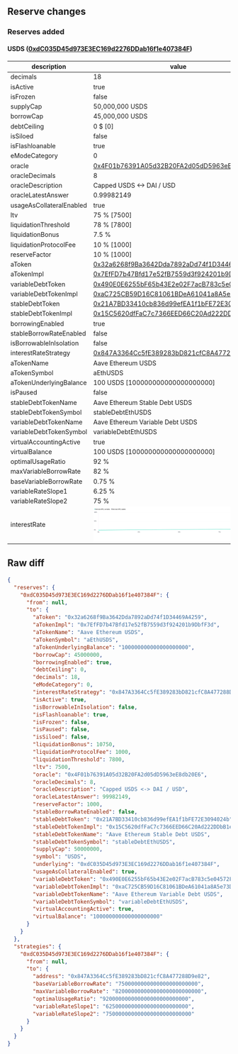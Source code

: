## Reserve changes

### Reserves added

#### USDS ([0xdC035D45d973E3EC169d2276DDab16f1e407384F](https://etherscan.io/address/0xdC035D45d973E3EC169d2276DDab16f1e407384F))

| description | value |
| --- | --- |
| decimals | 18 |
| isActive | true |
| isFrozen | false |
| supplyCap | 50,000,000 USDS |
| borrowCap | 45,000,000 USDS |
| debtCeiling | 0 $ [0] |
| isSiloed | false |
| isFlashloanable | true |
| eModeCategory | 0 |
| oracle | [0x4F01b76391A05d32B20FA2d05dD5963eE8db20E6](https://etherscan.io/address/0x4F01b76391A05d32B20FA2d05dD5963eE8db20E6) |
| oracleDecimals | 8 |
| oracleDescription | Capped USDS <-> DAI / USD |
| oracleLatestAnswer | 0.99982149 |
| usageAsCollateralEnabled | true |
| ltv | 75 % [7500] |
| liquidationThreshold | 78 % [7800] |
| liquidationBonus | 7.5 % |
| liquidationProtocolFee | 10 % [1000] |
| reserveFactor | 10 % [1000] |
| aToken | [0x32a6268f9Ba3642Dda7892aDd74f1D34469A4259](https://etherscan.io/address/0x32a6268f9Ba3642Dda7892aDd74f1D34469A4259) |
| aTokenImpl | [0x7EfFD7b47Bfd17e52fB7559d3f924201b9DbfF3d](https://etherscan.io/address/0x7EfFD7b47Bfd17e52fB7559d3f924201b9DbfF3d) |
| variableDebtToken | [0x490E0E6255bF65b43E2e02F7acB783c5e04572Ff](https://etherscan.io/address/0x490E0E6255bF65b43E2e02F7acB783c5e04572Ff) |
| variableDebtTokenImpl | [0xaC725CB59D16C81061BDeA61041a8A5e73DA9EC6](https://etherscan.io/address/0xaC725CB59D16C81061BDeA61041a8A5e73DA9EC6) |
| stableDebtToken | [0x21A7BD33410cb836d99efEA1f1bFE72E3094024b](https://etherscan.io/address/0x21A7BD33410cb836d99efEA1f1bFE72E3094024b) |
| stableDebtTokenImpl | [0x15C5620dfFaC7c7366EED66C20Ad222DDbB1eD57](https://etherscan.io/address/0x15C5620dfFaC7c7366EED66C20Ad222DDbB1eD57) |
| borrowingEnabled | true |
| stableBorrowRateEnabled | false |
| isBorrowableInIsolation | false |
| interestRateStrategy | [0x847A3364Cc5fE389283bD821cfC8A477288D9e82](https://etherscan.io/address/0x847A3364Cc5fE389283bD821cfC8A477288D9e82) |
| aTokenName | Aave Ethereum USDS |
| aTokenSymbol | aEthUSDS |
| aTokenUnderlyingBalance | 100 USDS [100000000000000000000] |
| isPaused | false |
| stableDebtTokenName | Aave Ethereum Stable Debt USDS |
| stableDebtTokenSymbol | stableDebtEthUSDS |
| variableDebtTokenName | Aave Ethereum Variable Debt USDS |
| variableDebtTokenSymbol | variableDebtEthUSDS |
| virtualAccountingActive | true |
| virtualBalance | 100 USDS [100000000000000000000] |
| optimalUsageRatio | 92 % |
| maxVariableBorrowRate | 82 % |
| baseVariableBorrowRate | 0.75 % |
| variableRateSlope1 | 6.25 % |
| variableRateSlope2 | 75 % |
| interestRate | ![ir](/.assets/c7f91df975a2dc274025eef9f1b7dc6c2befedf8.svg) |


## Raw diff

```json
{
  "reserves": {
    "0xdC035D45d973E3EC169d2276DDab16f1e407384F": {
      "from": null,
      "to": {
        "aToken": "0x32a6268f9Ba3642Dda7892aDd74f1D34469A4259",
        "aTokenImpl": "0x7EfFD7b47Bfd17e52fB7559d3f924201b9DbfF3d",
        "aTokenName": "Aave Ethereum USDS",
        "aTokenSymbol": "aEthUSDS",
        "aTokenUnderlyingBalance": "100000000000000000000",
        "borrowCap": 45000000,
        "borrowingEnabled": true,
        "debtCeiling": 0,
        "decimals": 18,
        "eModeCategory": 0,
        "interestRateStrategy": "0x847A3364Cc5fE389283bD821cfC8A477288D9e82",
        "isActive": true,
        "isBorrowableInIsolation": false,
        "isFlashloanable": true,
        "isFrozen": false,
        "isPaused": false,
        "isSiloed": false,
        "liquidationBonus": 10750,
        "liquidationProtocolFee": 1000,
        "liquidationThreshold": 7800,
        "ltv": 7500,
        "oracle": "0x4F01b76391A05d32B20FA2d05dD5963eE8db20E6",
        "oracleDecimals": 8,
        "oracleDescription": "Capped USDS <-> DAI / USD",
        "oracleLatestAnswer": 99982149,
        "reserveFactor": 1000,
        "stableBorrowRateEnabled": false,
        "stableDebtToken": "0x21A7BD33410cb836d99efEA1f1bFE72E3094024b",
        "stableDebtTokenImpl": "0x15C5620dfFaC7c7366EED66C20Ad222DDbB1eD57",
        "stableDebtTokenName": "Aave Ethereum Stable Debt USDS",
        "stableDebtTokenSymbol": "stableDebtEthUSDS",
        "supplyCap": 50000000,
        "symbol": "USDS",
        "underlying": "0xdC035D45d973E3EC169d2276DDab16f1e407384F",
        "usageAsCollateralEnabled": true,
        "variableDebtToken": "0x490E0E6255bF65b43E2e02F7acB783c5e04572Ff",
        "variableDebtTokenImpl": "0xaC725CB59D16C81061BDeA61041a8A5e73DA9EC6",
        "variableDebtTokenName": "Aave Ethereum Variable Debt USDS",
        "variableDebtTokenSymbol": "variableDebtEthUSDS",
        "virtualAccountingActive": true,
        "virtualBalance": "100000000000000000000"
      }
    }
  },
  "strategies": {
    "0xdC035D45d973E3EC169d2276DDab16f1e407384F": {
      "from": null,
      "to": {
        "address": "0x847A3364Cc5fE389283bD821cfC8A477288D9e82",
        "baseVariableBorrowRate": "7500000000000000000000000",
        "maxVariableBorrowRate": "820000000000000000000000000",
        "optimalUsageRatio": "920000000000000000000000000",
        "variableRateSlope1": "62500000000000000000000000",
        "variableRateSlope2": "750000000000000000000000000"
      }
    }
  }
}
```